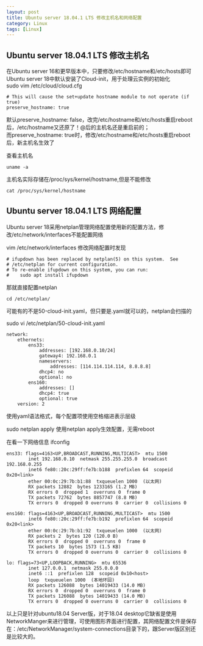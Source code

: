 ```yaml
---
layout: post
title: Ubuntu server 18.04.1 LTS 修改主机名和网络配置
category: Linux
tags: [Linux]
---
```



## Ubuntu server 18.04.1 LTS 修改主机名

在Ubuntu server 16和更早版本中，只要修改/etc/hostname和/etc/hosts即可  
Ubuntu server 18中默认安装了Cloud-init，用于处理云实例的初始化   
sudo vim /etc/cloud/cloud.cfg

```shell
# This will cause the set+update hostname module to not operate (if true)
preserve_hostname: true
```

默认preserve_hostname: false，改完/etc/hostname和/etc/hosts重启reboot后，/etc/hostname又还原了！@后的主机名还是重启前的；  
而preserve_hostname: true时，修改/etc/hostname和/etc/hosts重启reboot后，新主机名生效了  

查看主机名
```shell
uname -a
```
主机名实际存储在/proc/sys/kernel/hostname,但是不能修改
```shell
cat /proc/sys/kernel/hostname
```


## Ubuntu server 18.04.1 LTS 网络配置

Ubuntu server 18采用netplan管理网络配置使用新的配置方法，修改/etc/network/interfaces不能配置网络

vim /etc/network/interfaces 修改网络配置时发现
```shell
# ifupdown has been replaced by netplan(5) on this system.  See
# /etc/netplan for current configuration.
# To re-enable ifupdown on this system, you can run:
#    sudo apt install ifupdown
```
那就直接配置netplan
```shell
cd /etc/netplan/
```
可能有的不是50-cloud-init.yaml，但只要是.yaml就可以的，netplan会扫描的

sudo vi /etc/netplan/50-cloud-init.yaml 
```shell
network:
    ethernets:
        ens33:
            addresses: [192.168.0.10/24]
            gateway4: 192.168.0.1
            nameservers:
                addresses: [114.114.114.114, 8.8.8.8]
            dhcp4: no
            optional: no
        ens160:
            addresses: []
            dhcp4: true
            optional: true
    version: 2
```
使用yaml语法格式，每个配置项使用空格缩进表示层级

sudo netplan apply
使用netplan apply生效配置，无需reboot

在看一下网络信息
ifconfig
```shell
ens33: flags=4163<UP,BROADCAST,RUNNING,MULTICAST>  mtu 1500
        inet 192.168.0.10  netmask 255.255.255.0  broadcast 192.168.0.255
        inet6 fe80::20c:29ff:fe7b:b188  prefixlen 64  scopeid 0x20<link>
        ether 00:0c:29:7b:b1:88  txqueuelen 1000  (以太网)
        RX packets 12882  bytes 1233165 (1.2 MB)
        RX errors 0  dropped 1  overruns 0  frame 0
        TX packets 72762  bytes 8857747 (8.8 MB)
        TX errors 0  dropped 0 overruns 0  carrier 0  collisions 0

ens160: flags=4163<UP,BROADCAST,RUNNING,MULTICAST>  mtu 1500
        inet6 fe80::20c:29ff:fe7b:b192  prefixlen 64  scopeid 0x20<link>
        ether 00:0c:29:7b:b1:92  txqueuelen 1000  (以太网)
        RX packets 2  bytes 120 (120.0 B)
        RX errors 0  dropped 0  overruns 0  frame 0
        TX packets 10  bytes 1573 (1.5 KB)
        TX errors 0  dropped 0 overruns 0  carrier 0  collisions 0

lo: flags=73<UP,LOOPBACK,RUNNING>  mtu 65536
        inet 127.0.0.1  netmask 255.0.0.0
        inet6 ::1  prefixlen 128  scopeid 0x10<host>
        loop  txqueuelen 1000  (本地环回)
        RX packets 126088  bytes 14019433 (14.0 MB)
        RX errors 0  dropped 0  overruns 0  frame 0
        TX packets 126088  bytes 14019433 (14.0 MB)
        TX errors 0  dropped 0 overruns 0  carrier 0  collisions 0
```
以上只是针对ubuntu18.04 Server版，对于18.04 desktop它缺省是使用NetworkManger来进行管理，可使用图形界面进行配置，其网络配置文件是保存在：/etc/NetworkManager/system-connections目录下的，跟Server版区别还是比较大的。
